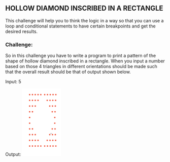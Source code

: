 ## HOLLOW DIAMOND INSCRIBED IN A RECTANGLE

This challenge will help you to think the logic in a way so that you can use a loop and conditional statements to have certain breakpoints and get the desired results.

### Challenge: 

So in this challenge you have to write a program to print a pattern of the shape of hollow diamond inscribed in a rectangle. 
When you input a number based on those 4 triangles in different orientations should be made such that the overall result should be that of output shown below.

Input: 5

Output:
     ![](pattern.png)
